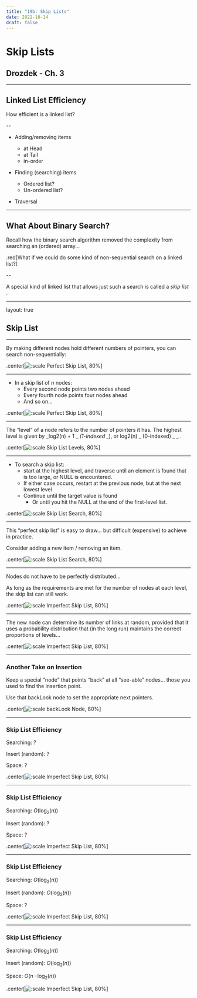 ```yaml
---
title: "19b: Skip Lists"
date: 2022-10-14
draft: false
---
```


# Skip Lists

## Drozdek - Ch. 3

---

## Linked List Efficiency

How efficient is a linked list?

--

* Adding/removing items    
    * at Head
    * at Tail
    * in-order

* Finding (searching) items
    * Ordered list?
    * Un-ordered list?

* Traversal

---

## What About Binary Search?

Recall how the binary search algorithm removed the complexity from searching an (ordered) array...

.red[What if we could do some kind of non-sequential search on a linked list?]

--

A special kind of linked list that allows just such a search is called a  _skip list_ .

---
layout: true

## Skip List

---

By making different nodes hold different numbers of pointers\, you can search non-sequentially:

.center[![:scale Perfect Skip List, 80%](../images/skip_list/skip_lists1.png)]

---

* In a skip list of  _n_  nodes:
  * Every second node points two nodes ahead
  * Every fourth node points four nodes ahead
  * And so on...

.center[![:scale Perfect Skip List, 80%](../images/skip_list/skip_lists1.png)]

---

The “level” of a node refers to the number of pointers it has.  The highest level is given by  _log2(n) \+ 1 _  _(1-indexed_  _)\, or log2(n) _ (0-indexed) _ _  .

.center[![:scale Skip List Levels, 80%](../images/skip_list/skip_lists2.png)]

---

* To search a skip list:
  * start at the highest level\, and traverse until an element is found that is too large\, or NULL is encountered.
  * If either case occurs\, restart at the previous node\, but at the next lowest level
  * Continue until the target value is found
    * Or until you hit the NULL at the end of the first-level list.

.center[![:scale Skip List Search, 80%](../images/skip_list/skip_lists2.png)]

---

This “perfect skip list” is easy to draw... but difficult (expensive) to achieve in practice.

Consider adding a new item / removing an item.

.center[![:scale Skip List Search, 80%](../images/skip_list/skip_lists2.png)]

---

Nodes do not have to be perfectly distributed...

As long as the requirements are met for the number of nodes at each level\, the skip list can still work.

.center[![:scale Imperfect Skip List, 80%](../images/skip_list/skip_lists3.png)]

---

The new node can determine its number of links at random\, provided that it uses a probability distribution that (in the long run) maintains the correct proportions of levels...

.center[![:scale Imperfect Skip List, 80%](../images/skip_list/skip_lists3.png)]

---

### Another Take on Insertion

Keep a special “node” that points “back” at all “see-able” nodes... those you used to find the insertion point.

Use that backLook node to set the appropriate next pointers.

.center[![:scale backLook Node, 80%](../images/skip_list/skip_lists4.png)]

---

### Skip List Efficiency

Searching: ?

Insert (random): ?

Space: ?

.center[![:scale Imperfect Skip List, 80%](../images/skip_list/skip_lists3.png)]

---

### Skip List Efficiency

Searching: $O(\log_2(n))$

Insert (random): ?

Space: ?

.center[![:scale Imperfect Skip List, 80%](../images/skip_list/skip_lists3.png)]

---

### Skip List Efficiency

Searching: $O(\log_2(n))$

Insert (random): $O(\log_2(n))$ 

Space: ?

.center[![:scale Imperfect Skip List, 80%](../images/skip_list/skip_lists3.png)]

---

### Skip List Efficiency

Searching:  $O(\log_2(n))$ 

Insert (random): $O(\log_2(n))$ 

Space:  $O(n \cdot \log_2(n))$

.center[![:scale Imperfect Skip List, 80%](../images/skip_list/skip_lists3.png)]

